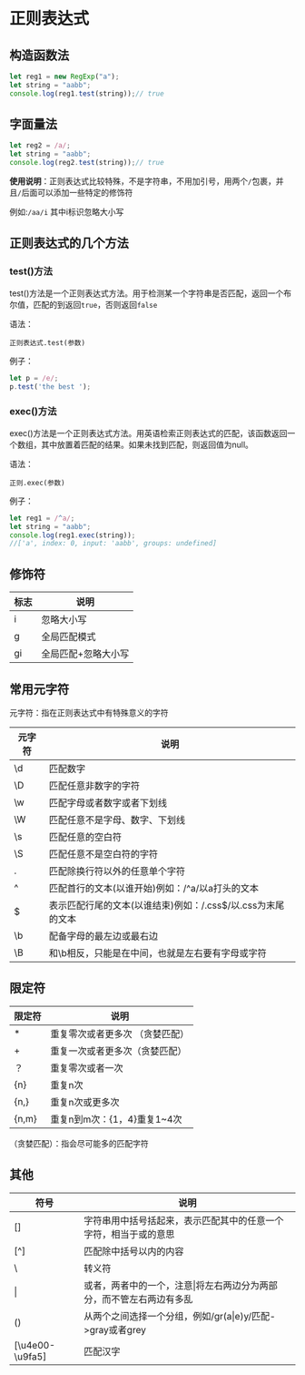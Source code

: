 # 正则表达式

## 构造函数法

```js
let reg1 = new RegExp("a");
let string = "aabb";
console.log(reg1.test(string));// true
```

## 字面量法

```js
let reg2 = /a/;
let string = "aabb";
console.log(reg2.test(string));// true
```



**使用说明**：正则表达式比较特殊，不是字符串，不用加引号，用两个`/`包裹，并且`/`后面可以添加一些特定的修饰符

例如:`/aa/i` 其中i标识忽略大小写



## 正则表达式的几个方法

### test()方法

test()方法是一个正则表达式方法。用于检测某一个字符串是否匹配，返回一个布尔值，匹配的到返回`true`，否则返回`false`

语法：

```
正则表达式.test(参数)
```



例子：

```js
let p = /e/;
p.test('the best ');
```

### exec()方法

exec()方法是一个正则表达式方法。用英语检索正则表达式的匹配，该函数返回一个数组，其中放置着匹配的结果。如果未找到匹配，则返回值为null。

语法：

```
正则.exec(参数)
```

例子：

```js
let reg1 = /^a/;
let string = "aabb";
console.log(reg1.exec(string));
//['a', index: 0, input: 'aabb', groups: undefined]
```



## 修饰符

| 标志 | 说明                |
| ---- | ------------------- |
| i    | 忽略大小写          |
| g    | 全局匹配模式        |
| gi   | 全局匹配+忽略大小写 |



## 常用元字符

元字符：指在正则表达式中有特殊意义的字符

| 元字符 | 说明                                                        |
| ------ | ----------------------------------------------------------- |
| \d     | 匹配数字                                                    |
| \D     | 匹配任意非数字的字符                                        |
| \w     | 匹配字母或者数字或者下划线                                  |
| \W     | 匹配任意不是字母、数字、下划线                              |
| \s     | 匹配任意的空白符                                            |
| \S     | 匹配任意不是空白符的字符                                    |
| .      | 匹配除换行符以外的任意单个字符                              |
| ^      | 匹配首行的文本(以谁开始)例如：/^a/以a打头的文本             |
| $      | 表示匹配行尾的文本(以谁结束)例如：/.css$/以.css为末尾的文本 |
| \b     | 配备字母的最左边或最右边                                    |
| \B     | 和\b相反，只能是在中间，也就是左右要有字母或字符            |



## 限定符

| 限定符 | 说明                            |
| ------ | ------------------------------- |
| *      | 重复零次或者更多次 （贪婪匹配） |
| +      | 重复一次或者更多次（贪婪匹配）  |
| ？     | 重复零次或者一次                |
| {n}    | 重复n次                         |
| {n,}   | 重复n次或更多次                 |
| {n,m}  | 重复n到m次：{1，4}重复1~4次     |

（贪婪匹配）：指会尽可能多的匹配字符

## 其他

| 符号            | 说明                                                         |
| --------------- | ------------------------------------------------------------ |
| []              | 字符串用中括号括起来，表示匹配其中的任意一个字符，相当于或的意思 |
| [^]             | 匹配除中括号以内的内容                                       |
| \               | 转义符                                                       |
| \|              | 或者，两者中的一个，注意\|将左右两边分为两部分，而不管左右两边有多乱 |
| ()              | 从两个之间选择一个分组，例如/gr(a\|e)y/匹配->gray或者grey    |
| [\u4e00-\u9fa5] | 匹配汉字                                                     |

